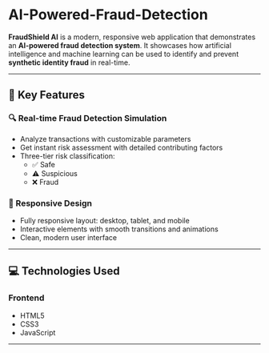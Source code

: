 # AI-Powered-Fraud-Detection


**FraudShield AI** is a modern, responsive web application that demonstrates an **AI-powered fraud detection system**. It showcases how artificial intelligence and machine learning can be used to identify and prevent **synthetic identity fraud** in real-time.

---


## 🧠 **Key Features**

### 🔍 Real-time Fraud Detection Simulation
- Analyze transactions with customizable parameters  
- Get instant risk assessment with detailed contributing factors  
- Three-tier risk classification:  
  - ✅ Safe  
  - ⚠️ Suspicious  
  - ❌ Fraud  


### 📱 Responsive Design
- Fully responsive layout: desktop, tablet, and mobile  
- Interactive elements with smooth transitions and animations  
- Clean, modern user interface  

---

## 💻 **Technologies Used**

### **Frontend**
- HTML5  
- CSS3  
- JavaScript  

---

